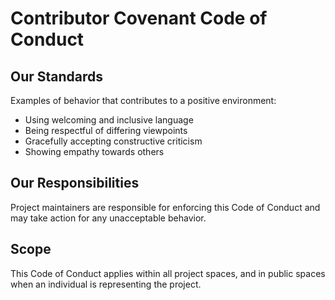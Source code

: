 # Contributor Covenant Code of Conduct


## Our Standards
Examples of behavior that contributes to a positive environment:
- Using welcoming and inclusive language
- Being respectful of differing viewpoints
- Gracefully accepting constructive criticism
- Showing empathy towards others


## Our Responsibilities
Project maintainers are responsible for enforcing this Code of Conduct and may take action for any unacceptable behavior.

## Scope
This Code of Conduct applies within all project spaces, and in public spaces when an individual is representing the project.

